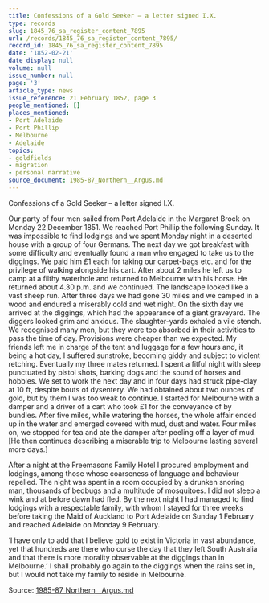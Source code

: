 ```yaml
---
title: Confessions of a Gold Seeker – a letter signed I.X.
type: records
slug: 1845_76_sa_register_content_7895
url: /records/1845_76_sa_register_content_7895/
record_id: 1845_76_sa_register_content_7895
date: '1852-02-21'
date_display: null
volume: null
issue_number: null
page: '3'
article_type: news
issue_reference: 21 February 1852, page 3
people_mentioned: []
places_mentioned:
- Port Adelaide
- Port Phillip
- Melbourne
- Adelaide
topics:
- goldfields
- migration
- personal narrative
source_document: 1985-87_Northern__Argus.md
---
```


Confessions of a Gold Seeker – a letter signed I.X.

Our party of four men sailed from Port Adelaide in the Margaret Brock on Monday 22 December 1851.  We reached Port Phillip the following Sunday.  It was impossible to find lodgings and we spent Monday night in a deserted house with a group of four Germans.  The next day we got breakfast with some difficulty and eventually found a man who engaged to take us to the diggings.  We paid him £1 each for taking our carpet-bags etc. and for the privilege of walking alongside his cart.  After about 2 miles he left us to camp at a filthy waterhole and returned to Melbourne with his horse.  He returned about 4.30 p.m. and we continued.  The landscape looked like a vast sheep run.  After three days we had gone 30 miles and we camped in a wood and endured a miserably cold and wet night.  On the sixth day we arrived at the diggings, which had the appearance of a giant graveyard.  The diggers looked grim and anxious.  The slaughter-yards exhaled a vile stench.  We recognised many men, but they were too absorbed in their activities to pass the time of day.  Provisions were cheaper than we expected.  My friends left me in charge of the tent and luggage for a few hours and, it being a hot day, I suffered sunstroke, becoming giddy and subject to violent retching.  Eventually my three mates returned.  I spent a fitful night with sleep punctuated by pistol shots, barking dogs and the sound of horses and hobbles.  We set to work the next day and in four days had struck pipe-clay at 10 ft, despite bouts of dysentery.  We had obtained about two ounces of gold, but by them I was too weak to continue.  I started for Melbourne with a damper and a driver of a cart who took £1 for the conveyance of by bundles.  After five miles, while watering the horses, the whole affair ended up in the water and emerged covered with mud, dust and water.  Four miles on, we stopped for tea and ate the damper after peeling off a layer of mud.  [He then continues describing a miserable trip to Melbourne lasting several more days.]

After a night at the Freemasons Family Hotel I procured employment and lodgings, among those whose coarseness of language and behaviour repelled.  The night was spent in a room occupied by a drunken snoring man, thousands of bedbugs and a multitude of mosquitoes.  I did not sleep a wink and at before dawn had fled.  By the next night I had managed to find lodgings with a respectable family, with whom I stayed for three weeks before taking the Maid of Auckland to Port Adelaide on Sunday 1 February and reached Adelaide on Monday 9 February.

‘I have only to add that I believe gold to exist in Victoria in vast abundance, yet that hundreds are there who curse the day that they left South Australia and that there is more morality observable at the diggings than in Melbourne.’  I shall probably go again to the diggings when the rains set in, but I would not take my family to reside in Melbourne.

Source: [1985-87_Northern__Argus.md](/downloads/markdown/1985-87_Northern__Argus.md)
